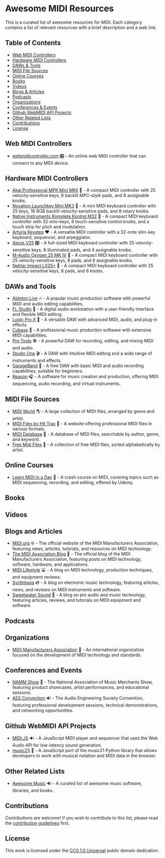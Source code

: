 ﻿# Awesome MIDI Resources

This is a curated list of awesome resources for MIDI. Each category contains a list of relevant resources with a brief description and a web link.

## Table of Contents

- [Web MIDI Controllers](#web-midi-controllers)
- [Hardware MIDI Controllers](#hardware-midi-controllers)
- [DAWs & Tools](#daws-and-tools)
- [MIDI File Sources](#midi-file-sources)
- [Online Courses](#online-courses)
- [Books](#books)
- [Videos](#videos)
- [Blogs & Articles](#blogs-and-articles)
- [Podcasts](#podcasts)
- [Organizations](#organizations)
- [Conferences & Events](#conferences-and-events)
- [Github WebMIDI API Projects](#github-webmidi-api-projects)
- [Other Related Lists](#other-related-lists)
- [Contributions](#contributions)
- [License](#license)

## Web MIDI Controllers

- [webmidicontroller.com](http://webmidicontroller.com/) 🎛️ - An online web MIDI controller that can connect to any MIDI device.

## Hardware MIDI Controllers

- [Akai Professional MPK Mini MKII](https://www.akaipro.com/mpk-mini-mkii) 🎹 - A compact MIDI controller with 25 velocity-sensitive keys, 8 backlit MPC-style pads, and 8 assignable knobs.
- [Novation Launchkey Mini MK3](https://novationmusic.com/en/keys/launchkey-mini) 🚀 - A mini MIDI keyboard controller with 25 keys, 16 RGB backlit velocity-sensitive pads, and 8 rotary knobs.
- [Native Instruments Komplete Kontrol M32](https://www.native-instruments.com/en/products/komplete/keyboards/komplete-kontrol-m32/) 🎹 - A compact MIDI keyboard controller with 32 mini-keys, 8 touch-sensitive control knobs, and a touch strip for pitch and modulation.
- [Arturia Keystep](https://www.arturia.com/products?categories=hybrid-synths) ❤️ - A versatile MIDI controller with a 32-note slim-key keyboard, sequencer, and arpeggiator.
- [Alesis V25](https://www.alesis.com/products/browse/category/midi-controllers.html) 🎛️ - A full-sized MIDI keyboard controller with 25 velocity-sensitive keys, 8 illuminated pads, and 4 assignable knobs.
- [M-Audio Oxygen 25 MK IV](https://www.m-audio.com/category/keyboards-and-controllers.html) 🎹 - A compact MIDI keyboard controller with 25 velocity-sensitive keys, 8 pads, and 8 assignable knobs.
- [Nektar Impact LX25+](https://nektartech.com/impact-lx25/) 🎵 - A compact MIDI keyboard controller with 25 velocity-sensitive keys, 8 pads, and 8 knobs.

## DAWs and Tools

- [Ableton Live](https://www.ableton.com/) 🔥 - A popular music production software with powerful MIDI and audio editing capabilities.
- [FL Studio](https://www.image-line.com/fl-studio/) 🙌 - A digital audio workstation with a user-friendly interface and flexible MIDI editing.
- [Logic Pro X](https://www.apple.com/logic-pro/) 🍎 - A versatile DAW with advanced MIDI, audio, and plug-in effects.
- [Cubase](https://www.steinberg.net/en/products/cubase/start.html) 🐻 - A professional music production software with extensive MIDI capabilities.
- [Pro Tools](https://www.avid.com/pro-tools) 🛠️ - A powerful DAW for recording, editing, and mixing MIDI and audio.
- [Studio One](https://www.presonus.com/products/studio-one) 🎬 - A DAW with intuitive MIDI editing and a wide range of instruments and effects.
- [GarageBand](https://www.apple.com/mac/garageband/) 🎤 - A free DAW with basic MIDI and audio recording capabilities, suitable for beginners.
- [Reason](https://www.reasonstudios.com/en/reason) 🎧 - A software for music creation and production, offering MIDI sequencing, audio recording, and virtual instruments.

## MIDI File Sources

- [MIDI World](http://www.midiworld.com/) 🌎 - A large collection of MIDI files, arranged by genre and artist.
- [MIDI Files by Hit Trax](https://www.midi.com.au/) 🎼 - A website offering professional MIDI files in various formats.
- [MIDI Database](https://www.mididb.com/) 🎹 - A database of MIDI files, searchable by author, genre, and keyword.
- [Free Midi Files](https://freemidi.org/) 🎵 - A collection of free MIDI files, sorted alphabetically by artist.

## Online Courses

- [Learn MIDI in a Day](https://www.udemy.com/courses/search/?src=ukw&q=midi) 🎸 - A crash course on MIDI, covering topics such as MIDI sequencing, recording, and editing, offered by Udemy.

## Books


## Videos


## Blogs and Articles

- [MIDI.org](https://www.midi.org/) 🌐 - The official website of the MIDI Manufacturers Association, featuring news, articles, tutorials, and resources on MIDI technology.
- [The MIDI Association Blog](https://www.midi.org/insights/) 📝 - The official blog of the MIDI Manufacturers Association, featuring posts on MIDI technology, software, hardware, and applications.
- [MIDI Lifestyle](http://midilifestyle.com/) 💻 - A blog on MIDI technology, production techniques, and equipment reviews.
- [Synthtopia](https://www.synthtopia.com/) 💿 - A blog on electronic music technology, featuring articles, news, and reviews on MIDI instruments and software.
- [Sweetwater Sound](https://www.sweetwater.com/insync/?s=midi) 🎤 - A blog on pro audio and music technology, featuring articles, reviews, and tutorials on MIDI equipment and software.

## Podcasts


## Organizations

- [MIDI Manufacturers Association](https://www.midi.org/) 🏢 - An international organization focused on the development of MIDI technology and standards.

## Conferences and Events

- [NAMM Show](https://www.namm.org/) 🎸 - The National Association of Music Merchants Show, featuring product showcases, artist performances, and educational sessions.
- [AES Convention](https://www.aes.org/events/) 🔊 - The Audio Engineering Society Convention, featuring professional development sessions, technical demonstrations, and networking opportunities.

## Github WebMIDI API Projects

- [MIDI.JS](https://github.com/mudcube/MIDI.js) 🔊 - A JavaScript MIDI player and sequencer that uses the Web Audio API for low-latency sound generation.
- [music21j](https://github.com/cuthbertLab/music21j) 🎷 - A JavaScript port of the music21 Python library that allows developers to work with musical notation and MIDI data in the browser.

## Other Related Lists

- [Awesome Music](https://github.com/ciconia/awesome-music) 🔊 - A curated list of awesome music software, libraries, and books.

## Contributions

Contributions are welcome! If you wish to contribute to this list, please read the [contribution guidelines](https://github.com/bgoonz/awesome-midi#contributions) first.

## License

This work is licensed under the [CC0 1.0 Universal](https://creativecommons.org/publicdomain/zero/1.0/) public domain dedication.